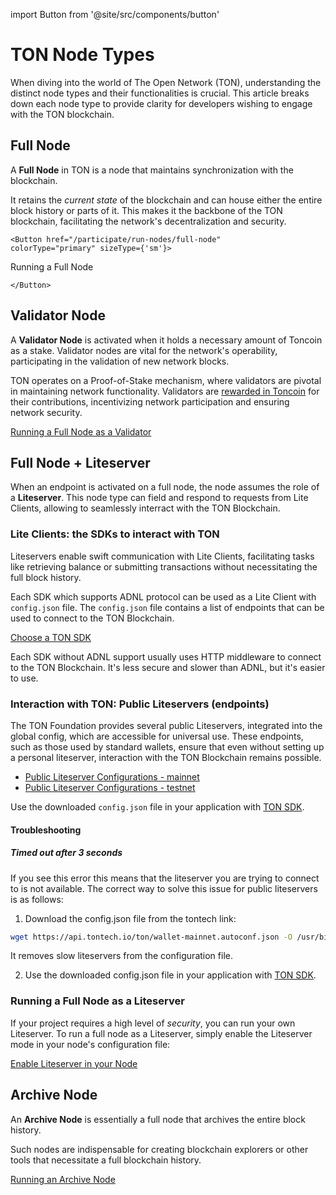 import Button from '@site/src/components/button'

# TON Node Types

When diving into the world of The Open Network (TON), understanding the distinct node types and their functionalities is crucial. This article breaks down each node type to provide clarity for developers wishing to engage with the TON blockchain.

## Full Node

A **Full Node** in TON is a node that maintains synchronization with the blockchain.

It retains the _current state_ of the blockchain and can house either the entire block history or parts of it. This makes it the backbone of the TON blockchain, facilitating the network's decentralization and security.

````mdx-code-block 
<Button href="/participate/run-nodes/full-node"
colorType="primary" sizeType={'sm'}>
````
Running a Full Node
````mdx-code-block 
</Button>
````

## Validator Node

A **Validator Node** is activated when it holds a necessary amount of Toncoin as a stake. Validator nodes are vital for the network's operability, participating in the validation of new network blocks.

TON operates on a Proof-of-Stake mechanism, where validators are pivotal in maintaining network functionality. Validators are [rewarded in Toncoin](/participate/network-maintenance/staking-incentives) for their contributions, incentivizing network participation and ensuring network security.

[Running a Full Node as a Validator](/participate/run-nodes/full-node#become-a-validator)


## Full Node + Liteserver

When an endpoint is activated on a full node, the node assumes the role of a **Liteserver**. This node type can field and respond to requests from Lite Clients, allowing to seamlessly interract with the TON Blockchain.

### Lite Clients: the SDKs to interact with TON

Liteservers enable swift communication with Lite Clients, facilitating tasks like retrieving balance or submitting transactions without necessitating the full block history.

Each SDK which supports ADNL protocol can be used as a Lite Client with `config.json` file. The `config.json` file contains a list of endpoints that can be used to connect to the TON Blockchain.

[Choose a TON SDK](/develop/dapps/apis/sdk)

Each SDK without ADNL support usually uses HTTP middleware to connect to the TON Blockchain. It's less secure and slower than ADNL, but it's easier to use.

### Interaction with TON: Public Liteservers (endpoints)

The TON Foundation provides several public Liteservers, integrated into the global config, which are accessible for universal use. These endpoints, such as those used by standard wallets, ensure that even without setting up a personal liteserver, interaction with the TON Blockchain remains possible.

- [Public Liteserver Configurations - mainnet](https://ton.org/global-config.json)
- [Public Liteserver Configurations - testnet](https://ton.org/testnet-global.config.json)

Use the downloaded `config.json` file in your application with [TON SDK](/participate/nodes/node-types#lite-clients-the-sdks-to-interact-with-ton).

#### Troubleshooting

##### Timed out after 3 seconds

If you see this error this means that the liteserver you are trying to connect to is not available. The correct way to solve this issue for public liteservers is as follows:

1. Download the config.json file from the tontech link:

```bash
wget https://api.tontech.io/ton/wallet-mainnet.autoconf.json -O /usr/bin/ton/global.config.json
```

It removes slow liteservers from the configuration file.

2. Use the downloaded config.json file in your application with [TON SDK](/participate/nodes/node-types#lite-clients-the-sdks-to-interact-with-ton).


### Running a Full Node as a Liteserver

If your project requires a high level of _security_, you can run your own Liteserver. To run a full node as a Liteserver, simply enable the Liteserver mode in your node's configuration file:

[Enable Liteserver in your Node](/participate/run-nodes/full-node#enable-liteserver-mode)


## Archive Node

An **Archive Node** is essentially a full node that archives the entire block history.

Such nodes are indispensable for creating blockchain explorers or other tools that necessitate a full blockchain history.

  [Running an Archive Node](/participate/run-nodes/archive-node)

